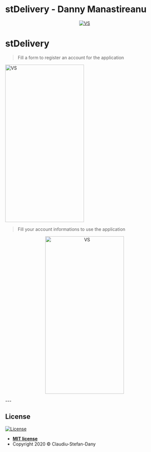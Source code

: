 # stDelivery - Danny Manastireanu
<p align="center">
	<a href="https://github.com/dannymanastireanu/stDelivery/tree/claudiu"><img src="https://i.imgur.com/DYA6W4h.jpg" title="VS" alt="VS"></a>
</p>

# stDelivery
> Fill a form to register an account for the application

<a href="https://github.com/dannymanastireanu/stDelivery/tree/claudiu"><img src="https://i.imgur.com/jhxj9wU.jpg" title="VS" alt="VS" width = 250px height=500px></a>

> Fill your account informations to use the application

<p align="center">
<a href="https://github.com/dannymanastireanu/stDelivery/tree/claudiu"><img src="https://i.imgur.com/Iu42IAZ.jpg" title="VS" alt="VS" width = 250px height=500px></a> 
</p>
---

## License

[![License](http://img.shields.io/:license-mit-blue.svg?style=flat-square)](http://badges.mit-license.org)

- **[MIT license](https://github.com/dannymanastireanu/stDelivery/blob/hw/LICENSE)**
- Copyright 2020 © Claudiu-Stefan-Dany